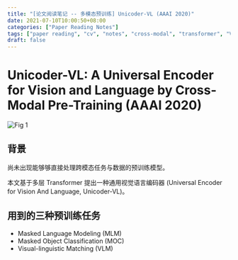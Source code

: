 ```yaml
---
title: "[论文阅读笔记 -- 多模态预训练] Unicoder-VL (AAAI 2020)"
date: 2021-07-10T10:00:50+08:00
categories: ["Paper Reading Notes"]
tags: ["paper reading", "cv", "notes", "cross-modal", "transformer", "ViT", "pre-training"]
draft: false
---
```


# Unicoder-VL: A Universal Encoder for Vision and Language by Cross-Modal Pre-Training (AAAI 2020)

![Fig 1](/images/2021/PRN36/1.png)

## 背景

尚未出现能够够直接处理跨模态任务与数据的预训练模型。  

本文基于多层 Transformer 提出一种通用视觉语言编码器 (Universal Encoder for Vision And Language, Unicoder-VL)。  

## 用到的三种预训练任务

+ Masked Language Modeling (MLM)
+ Masked Object Classification (MOC)
+ Visual-linguistic Matching (VLM)
